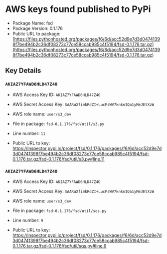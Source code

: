 # AWS keys found published to PyPi

* Package Name: fsd
* Package Version: 0.1.176
* Public URL to package: [https://files.pythonhosted.org/packages/f6/6d/acc52d9e7d3d04741398f7be494b2c36df08273c77ce58ccab985c4f5194/fsd-0.1.176.tar.gz](https://files.pythonhosted.org/packages/f6/6d/acc52d9e7d3d04741398f7be494b2c36df08273c77ce58ccab985c4f5194/fsd-0.1.176.tar.gz)

## Key Details

### `AKIAZ7YFAWD6HLD47Z4O`

* AWS Access Key ID: `AKIAZ7YFAWD6HLD47Z4O`
* AWS Secret Access Key: `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` 
* AWS role name: `user/s3_dev`
* File in package: `fsd-0.1.176/fsd/util/s3.py`
* Line number: `11`

* Public URL to key: https://inspector.pypi.io/project/fsd/0.1.176/packages/f6/6d/acc52d9e7d3d04741398f7be494b2c36df08273c77ce58ccab985c4f5194/fsd-0.1.176.tar.gz/fsd-0.1.176/fsd/util/s3.py#line.11



### `AKIAZ7YFAWD6HLD47Z4O`

* AWS Access Key ID: `AKIAZ7YFAWD6HLD47Z4O`
* AWS Secret Access Key: `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` 
* AWS role name: `user/s3_dev`
* File in package: `fsd-0.1.176/fsd/util/sqs.py`
* Line number: `9`

* Public URL to key: https://inspector.pypi.io/project/fsd/0.1.176/packages/f6/6d/acc52d9e7d3d04741398f7be494b2c36df08273c77ce58ccab985c4f5194/fsd-0.1.176.tar.gz/fsd-0.1.176/fsd/util/sqs.py#line.9


